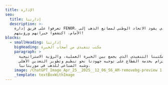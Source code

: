 ```yaml
---
title: الإدارة
seo:
  title: إدارتنا
  description: >-
    تعرفوا على فريق إدارة FENOR، الذي يقود الاتحاد الوطني لمصانع الذهب إلى
    الأمام. اكتشفوا خبراتهم ورؤيتهم!
blocks:
  - smallHeading: إدارتنا
    bigHeading: مكتب تنفيذي من أصحاب الخبرة
    paragraph: >
      يعمل مكتبنا التنفيذي الذي يجمع بين الخبرة العملية، والرؤية الاستراتيجية،
      والالتزام بخدمة القطاع على توجيه جهودنا نحو تنظيم وتطوير التعدين الأهلي
      وشبه الصناعي للذهب في موريتانيا.
    image: /ChatGPT_Image_Apr_25__2025__12_06_56_AM-removebg-preview 1.png
    _template: textBoxWithImage
---
```


